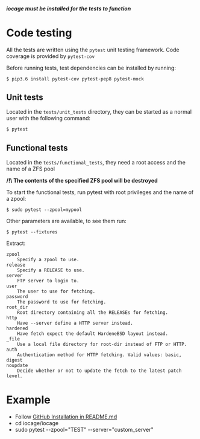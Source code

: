 ##### iocage must be installed for the tests to function

# Code testing
All the tests are written using the `pytest` unit testing framework. Code coverage is provided by `pytest-cov`

Before running tests, test dependencies can be installed by running:
```
$ pip3.6 install pytest-cov pytest-pep8 pytest-mock
```

## Unit tests

Located in the ``tests/unit_tests`` directory, they can be started as a normal user with the following command:

```
$ pytest
```

## Functional tests

Located in the ``tests/functional_tests``, they need a root access and the name of a ZFS pool

**/!\ The contents of the specified ZFS pool will be destroyed**

To start the functional tests, run pytest with root privileges and the name of a zpool:
```
$ sudo pytest --zpool=mypool
```

Other parameters are available, to see them run:
```
$ pytest --fixtures
```
Extract:
```
zpool
    Specify a zpool to use.
release
    Specify a RELEASE to use.
server
    FTP server to login to.
user
    The user to use for fetching.
password
    The password to use for fetching.
root_dir
    Root directory containing all the RELEASEs for fetching.
http
    Have --server define a HTTP server instead.
hardened
    Have fetch expect the default HardeneBSD layout instead.
_file
    Use a local file directory for root-dir instead of FTP or HTTP.
auth
    Authentication method for HTTP fetching. Valid values: basic, digest
noupdate
    Decide whether or not to update the fetch to the latest patch level.
```


# Example
- Follow [GitHub Installation in README.md](https://github.com/iocage/iocage/blob/master/README.md)
- cd iocage/iocage
- sudo pytest --zpool="TEST" --server="custom_server"
